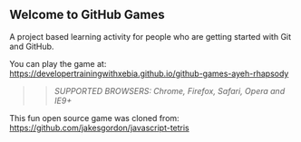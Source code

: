 ## Welcome to GitHub Games

A project based learning activity for people who are getting started with Git and GitHub.

You can play the game at: https://developertrainingwithxebia.github.io/github-games-ayeh-rhapsody

>> _*SUPPORTED BROWSERS*: Chrome, Firefox, Safari, Opera and IE9+_

This fun open source game was cloned from: https://github.com/jakesgordon/javascript-tetris
